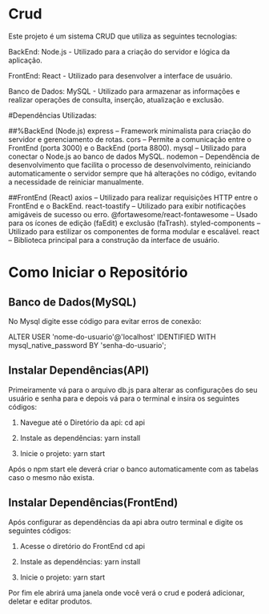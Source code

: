 # Crud

Este projeto é um sistema CRUD que utiliza as seguintes tecnologias:

BackEnd: Node.js - Utilizado para a criação do servidor e lógica da aplicação.

FrontEnd: React - Utilizado para desenvolver a interface de usuário.

Banco de Dados: MySQL - Utilizado para armazenar as informações e realizar operações de consulta, inserção, atualização e exclusão.

#Dependências Utilizadas:

##%BackEnd (Node.js)
express – Framework minimalista para criação do servidor e gerenciamento de rotas.
cors – Permite a comunicação entre o FrontEnd (porta 3000) e o BackEnd (porta 8800).
mysql – Utilizado para conectar o Node.js ao banco de dados MySQL.
nodemon – Dependência de desenvolvimento que facilita o processo de desenvolvimento, reiniciando automaticamente o servidor sempre que há alterações no código, evitando a necessidade de reiniciar manualmente.

##FrontEnd (React)
axios – Utilizado para realizar requisições HTTP entre o FrontEnd e o BackEnd.
react-toastify – Utilizado para exibir notificações amigáveis de sucesso ou erro.
@fortawesome/react-fontawesome – Usado para os ícones de edição (faEdit) e exclusão (faTrash).
styled-components – Utilizado para estilizar os componentes de forma modular e escalável.
react – Biblioteca principal para a construção da interface de usuário.

# Como Iniciar o Repositório

## Banco de Dados(MySQL)

No Mysql digite esse código para evitar erros de conexão:

ALTER USER 'nome-do-usuario'@'localhost' IDENTIFIED WITH mysql_native_password BY 'senha-do-usuario';

## Instalar Dependências(API)

Primeiramente vá para o arquivo db.js para alterar as configurações do seu usuário e senha para e depois vá para o terminal e insira os seguintes códigos:

1. Navegue até o Diretório da api:
cd api

2. Instale as dependências:
yarn install

3. Inicie o projeto:
yarn start

Após o npm start ele deverá criar o banco automaticamente com as tabelas caso o mesmo não exista.

## Instalar Dependências(FrontEnd)

Após configurar as dependências da api abra outro terminal  e digite os seguintes códigos:

1. Acesse o diretório do FrontEnd
cd api

2. Instale as dependências:
yarn install

3. Inicie o projeto:
yarn start

Por fim ele abrirá uma janela onde você verá o crud e poderá adicionar, deletar e editar produtos.
